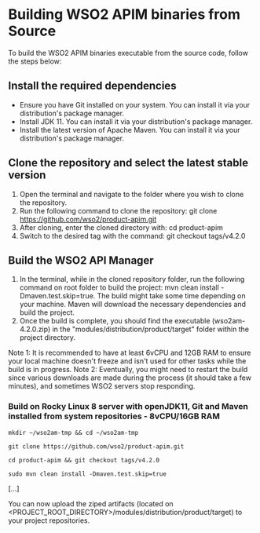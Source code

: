 # Building WSO2 APIM binaries from Source

To build the WSO2 APIM binaries executable from the source code, follow the steps below:

## Install the required dependencies

- Ensure you have Git installed on your system. You can install it via your distribution's package manager.
- Install JDK 11. You can install it via your distribution's package manager.
- Install the latest version of Apache Maven. You can install it via your distribution's package manager.

## Clone the repository and select the latest stable version

1. Open the terminal and navigate to the folder where you wish to clone the repository.
2. Run the following command to clone the repository: git clone https://github.com/wso2/product-apim.git
3. After cloning, enter the cloned directory with: cd product-apim
4. Switch to the desired tag with the command: git checkout tags/v4.2.0

## Build the WSO2 API Manager

1. In the terminal, while in the cloned repository folder, run the following command on root folder to build the project: mvn clean install -Dmaven.test.skip=true. The build might take some time depending on your machine. Maven will download the necessary dependencies and build the project.
2. Once the build is complete, you should find the executable (wso2am-4.2.0.zip) in the "modules/distribution/product/target" folder within the project directory.

Note 1: It is recommended to have at least 6vCPU and 12GB RAM to ensure your local machine doesn't freeze and isn't used for other tasks while the build is in progress.
Note 2: Eventually, you might need to restart the build since various downloads are made during the process (it should take a few minutes), and sometimes WSO2 servers stop responding.


### Build on Rocky Linux 8 server with openJDK11, Git and Maven installed from system repositories - 8vCPU/16GB RAM

```
mkdir ~/wso2am-tmp && cd ~/wso2am-tmp
```
```
git clone https://github.com/wso2/product-apim.git
```
```
cd product-apim && git checkout tags/v4.2.0
```
```
sudo mvn clean install -Dmaven.test.skip=true
```
[...]


You can now upload the ziped artifacts (located on <PROJECT_ROOT_DIRECTORY>/modules/distribution/product/target) to your project repositories.

